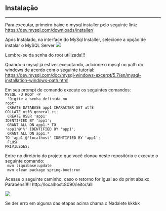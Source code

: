 <h2>Instalação</h2>
<hr>

Para executar, primeiro baixe o mysql installer pelo seguinte link: 
https://dev.mysql.com/downloads/installer/

Após Instalado, na interface do MySql Installer, selecione a opção de instalar o MySQL Server
<img src="http://image.prntscr.com/image/b1f0948384b342feab75ff6297dcc66d.png"/>

Lembre-se da senha do root utilizada!!!

Quando o mysql já estiver executando, adicione o mysql no path do windows de acordo com o seguinte tutorial:
https://dev.mysql.com/doc/mysql-windows-excerpt/5.7/en/mysql-installation-windows-path.html

Em seu prompt de comando execute os seguintes comandos:
<br>
<code>MYSQL -U ROOT -P
</code>
<br>
<code>
"Digite a senha definida no root"
</code>
<br>
<code>
CREATE DATABASE app1 CHARACTER SET utf8 COLLATE utf8_general_ci;
</code>
<br>
<code>
CREATE USER 'app1' IDENTIFIED BY 'app1';
</code>
<br>
<code>
GRANT ALL ON app1.* TO 'app1'@'%' IDENTIFIED BY 'app1';
</code>
<br>
<code>
GRANT ALL ON app1.* TO 'app1'@'localhost' IDENTIFIED BY 'app1';
</code>
<br>
<code>
FLUSH PRIVILEGES;
</code>
<br>

Entre no diretório do projeto que você clonou neste repositório e execute o seguinte comando:
<br>
<code>
mvn liquibase:update
</code>
<br>
<code>
mvn clean package spring-boot:run
</code>

Acesse o seguinte caminho, caso o retorno for igual ao do print abaixo, Parabéns!!!!!
http://localhost:8090/leitor/all

<img src="http://image.prntscr.com/image/86ceb60ad50e4c8a949622503d331e29.png"/>

Se der erro em alguma das etapas acima chama o Nadalete kkkkk
